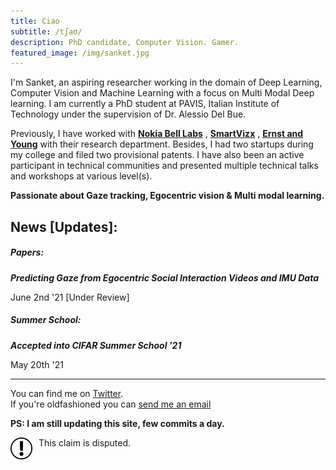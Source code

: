 ```yaml
---
title: Ciao
subtitle: /tʃaʊ/
description: PhD candidate, Computer Vision. Gamer.
featured_image: /img/sanket.jpg
---
```


I'm Sanket, an aspiring researcher working in the domain of Deep Learning, Computer Vision and Machine Learning with a focus on Multi Modal
Deep learning. I am currently a PhD student at PAVIS, Italian Institute of Technology under the supervision of Dr. Alessio Del Bue.

Previously, I have worked with <a href="https://www.bell-labs.com/our-research/future-x-vision/"><b>Nokia Bell Labs</b></a> ,  <a href="https://trezi.com"><b>SmartVizx</b></a> , <a href="https://www.ey.com/en_gl/wavespace/trivandrum"><b>Ernst and Young</b></a>  with their research department. Besides, I had two startups during my college and filed two provisional patents. I have also been an active participant in technical communities and presented multiple technical talks and workshops at various level(s).


**Passionate about Gaze tracking, Egocentric vision & Multi modal learning.**

## News [Updates]:

##### Papers:

***Predicting Gaze from Egocentric Social Interaction Videos and IMU Data***
<p>June 2nd '21 [Under Review]</p>

##### Summer School:

***Accepted into CIFAR Summer School '21***
<p>May 20th '21</p>

---------

You can find me on [Twitter](https://twitter.com/sanketsans97).  
If you're oldfashioned you can [send me an email](mailto:sanket.thakur@iit.it)

**PS: I am still updating this site, few commits a day.**

<div style="margin-top:2%">
    <div style="float:left;"><img src="/img/claim_sign.png" alt="claim_sign" width="35" height="35" ></div>
    <div style="float:left; margin-left:2%">This claim is disputed.</div>
    <div style="clear: left;"/>
</div>
